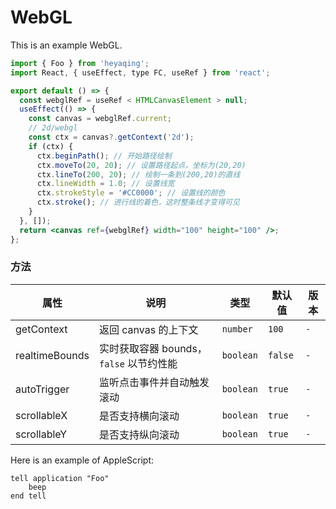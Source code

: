 # WebGL

This is an example WebGL.

```jsx
import { Foo } from 'heyaqing';
import React, { useEffect, type FC, useRef } from 'react';

export default () => {
  const webglRef = useRef < HTMLCanvasElement > null;
  useEffect(() => {
    const canvas = webglRef.current;
    // 2d/webgl
    const ctx = canvas?.getContext('2d');
    if (ctx) {
      ctx.beginPath(); // 开始路径绘制
      ctx.moveTo(20, 20); // 设置路径起点，坐标为(20,20)
      ctx.lineTo(200, 20); // 绘制一条到(200,20)的直线
      ctx.lineWidth = 1.0; // 设置线宽
      ctx.strokeStyle = '#CC0000'; // 设置线的颜色
      ctx.stroke(); // 进行线的着色，这时整条线才变得可见
    }
  }, []);
  return <canvas ref={webglRef} width="100" height="100" />;
};
```

### 方法

| 属性           | 说明                                    | 类型      | 默认值  | 版本 |
| -------------- | --------------------------------------- | --------- | ------- | ---- |
| getContext     | 返回 canvas 的上下文                    | `number`  | `100`   | `-`  |
| realtimeBounds | 实时获取容器 bounds，`false` 以节约性能 | `boolean` | `false` | `-`  |
| autoTrigger    | 监听点击事件并自动触发滚动              | `boolean` | `true`  | `-`  |
| scrollableX    | 是否支持横向滚动                        | `boolean` | `true`  | `-`  |
| scrollableY    | 是否支持纵向滚动                        | `boolean` | `true`  | `-`  |

Here is an example of AppleScript:

    tell application "Foo"
        beep
    end tell
